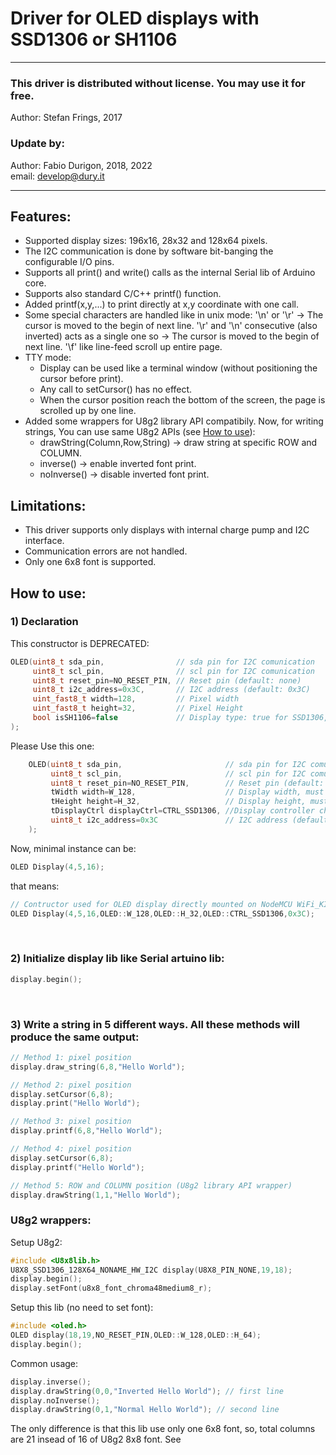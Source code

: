 # Driver for OLED displays with SSD1306 or SH1106


***
### This driver is distributed without license. You may use it for free.
Author: Stefan Frings, 2017

### Update by:
Author: Fabio Durigon, 2018, 2022\
email: develop@dury.it
***

## Features:
 * Supported display sizes: 196x16, 28x32 and 128x64 pixels.
 * The I2C communication is done by software bit-banging the configurable I/O pins.
 * Supports all print() and write() calls as the internal Serial lib of Arduino core.
 * Supports also standard C/C++ printf() function.
 * Added printf(x,y,...) to print directly at x,y coordinate with one call.
 * Some special characters are handled like in unix mode:
 	'\n' or '\r' -> The cursor is moved to the begin of next line.
 	'\r' and '\n' consecutive (also inverted) acts as a single one so -> The cursor is moved to the begin of next line.
 	'\f' like line-feed scroll up entire page.
 * TTY mode:
 	* Display can be used like a terminal window (without positioning the cursor before print).
 	* Any call to setCursor() has no effect.
 	* When the cursor position reach the bottom of the screen, the page is scrolled up by one line.
 * Added some wrappers for U8g2 library API compatibily. Now, for writing strings, You can use same U8g2 APIs (see [How to use](#how-to-use)):
    * drawString(Column,Row,String) ->  draw string at specific ROW and COLUMN.
    * inverse()                     ->  enable inverted font print.
    * noInverse()                   ->  disable inverted font print.
 
## Limitations:
 * This driver supports only displays with internal charge pump and I2C interface.
 * Communication errors are not handled.
 * Only one 6x8 font is supported.
 
## How to use:

### 1) Declaration
This constructor is DEPRECATED:

```C++
OLED(uint8_t sda_pin,			     // sda pin for I2C comunication
     uint8_t scl_pin,			     // scl pin for I2C comunication
	 uint8_t reset_pin=NO_RESET_PIN, // Reset pin (default: none)
	 uint8_t i2c_address=0x3C,		 // I2C address (default: 0x3C)
	 uint_fast8_t width=128,		 // Pixel width
	 uint_fast8_t height=32,		 // Pixel Height
	 bool isSH1106=false			 // Display type: true for SSD1306, false for SH1106 (default: false)  
);
```
Please Use this one:
```C++
    OLED(uint8_t sda_pin,                       // sda pin for I2C comunication
         uint8_t scl_pin,                       // scl pin for I2C comunication
	     uint8_t reset_pin=NO_RESET_PIN,        // Reset pin (default: none)
         tWidth width=W_128,                    // Display width, must be one of enum: W_96 or W_128 (default: W_128).
         tHeight height=H_32,                   // Display height, must be one of enum: H_16, H_32 or OLED::H_64 (default: H_32).
         tDisplayCtrl displayCtrl=CTRL_SSD1306, //Display controller chip, must be one of enum: CTRL_SH1106 or CTRL_SSD1306 (default: CTRL_SSD1306).
         uint8_t i2c_address=0x3C               // I2C address (default: 0x3C)
    );
```
Now, minimal instance can be:

```C++
OLED Display(4,5,16);
```
	
that means:

```C++
// Contructor used for OLED display directly mounted on NodeMCU WiFi_KIT_8 model from Heltec (http://www.heltec.cn/project/wifi-kit-8/?lang=en).
OLED Display(4,5,16,OLED::W_128,OLED::H_32,OLED::CTRL_SSD1306,0x3C);
```
&nbsp;
### 2) Initialize display lib like Serial artuino lib:

```C++
display.begin();
```
&nbsp;
### 3) Write a string in 5 different ways. All these methods will produce the same output:

```C++
// Method 1: pixel position
display.draw_string(6,8,"Hello World");

// Method 2: pixel position
display.setCursor(6,8);
display.print("Hello World");

// Method 3: pixel position
display.printf(6,8,"Hello World");

// Method 4: pixel position
display.setCursor(6,8);
display.printf("Hello World");

// Method 5: ROW and COLUMN position (U8g2 library API wrapper)
display.drawString(1,1,"Hello World");
```
### U8g2 wrappers:

Setup U8g2:
```C++
#include <U8x8lib.h>
U8X8_SSD1306_128X64_NONAME_HW_I2C display(U8X8_PIN_NONE,19,18);
display.begin();
display.setFont(u8x8_font_chroma48medium8_r);
```
Setup this lib (no need to set font):

```C++
#include <oled.h>
OLED display(18,19,NO_RESET_PIN,OLED::W_128,OLED::H_64);
display.begin();
```
Common usage:
```C++
display.inverse();
display.drawString(0,0,"Inverted Hello World"); // first line
display.noInverse();
display.drawString(0,1,"Normal Hello World"); // second line
```
The only difference is that this lib use only one 6x8 font, so, total columns are 21 insead of 16 of U8g2 8x8 font.
See 